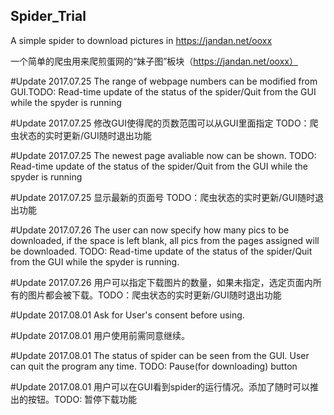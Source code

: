 ## Spider_Trial


A simple spider to download pictures in https://jandan.net/ooxx

一个简单的爬虫用来爬煎蛋网的“妹子图”板块（https://jandan.net/ooxx）

#Update 2017.07.25 The range of webpage numbers can be modified from GUI.TODO: Read-time update of the status of the spider/Quit from the GUI while the spyder is running

#Update 2017.07.25 修改GUI使得爬的页数范围可以从GUI里面指定 TODO：爬虫状态的实时更新/GUI随时退出功能

#Update 2017.07.25 The newest page avaliable now can be shown. TODO: Read-time update of the status of the spider/Quit from the GUI while the spyder is running

#Update 2017.07.25 显示最新的页面号 TODO：爬虫状态的实时更新/GUI随时退出功能

#Update 2017.07.26 The user can now specify how many pics to be downloaded, if the space is left blank, all pics from the pages assigned will be downloaded. TODO: Read-time update of the status of the spider/Quit from the GUI while the spyder is running.

#Update 2017.07.26 用户可以指定下载图片的数量，如果未指定，选定页面内所有的图片都会被下载。TODO：爬虫状态的实时更新/GUI随时退出功能

#Update 2017.08.01 Ask for User's consent before using. 

#Update 2017.08.01 用户使用前需同意继续。

#Update 2017.08.01 The status of spider can be seen from the GUI. User can quit the program any time. TODO: Pause(for downloading) button

#Update 2017.08.01 用户可以在GUI看到spider的运行情况。添加了随时可以推出的按钮。TODO: 暂停下载功能
